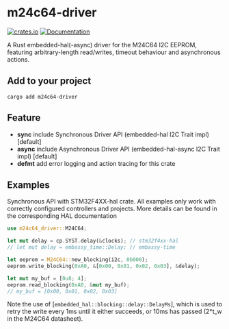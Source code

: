 # m24c64-driver
[![crates.io](https://img.shields.io/crates/v/m24c64-driver.svg)](https://crates.io/crates/m24c64-driver)
[![Documentation](https://docs.rs/m24c64-driver/badge.svg)](https://docs.rs/m24c64-driver)

A Rust embedded-hal(-async) driver for the M24C64 I2C EEPROM, featuring arbitrary-length read/writes, timeout behaviour and asynchronous actions.

## Add to your project
```
cargo add m24c64-driver
```

## Feature
- **sync** include Synchronous Driver API (embedded-hal I2C Trait impl) [default]
- **async** include Asynchronous Driver API (embedded-hal-async I2C Trait impl) [default]
- **defmt** add error logging and action tracing for this crate

## Examples
Synchronous API with STM32F4XX-hal crate. All examples only work with correctly configured controllers and projects. More details can be found in the corresponding HAL documentation
```rust
use m24c64_driver::M24C64;

let mut delay = cp.SYST.delay(&clocks); // stm32f4xx-hal
// let mut delay = embassy_time::Delay; // embassy-time

let eeprom = M24C64::new_blocking(i2c, 0b000);
eeprom.write_blocking(0xA0, &[0x00, 0x01, 0x02, 0x03], &delay);

let mut my_buf = [0u8; 4];
eeprom.read_blocking(0xA0, &mut my_buf);
// my_buf = [0x00, 0x01, 0x02, 0x03]
```

Note the use of [`embedded_hal::blocking::delay::DelayMs`], which is used to retry the write every 1ms until it either succeeds, or 10ms has passed (2*t_w in the M24C64 datasheet).